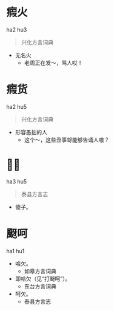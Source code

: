 # 瘕火
ha2 hu3
> 兴化方言词典
- 无名火
  - 老周正在发～，骂人哎！

# 瘕货
ha2 hu5
> 兴化方言词典
- 形容愚拙的人
  - 这个～，这些丑事哿能够告诵人嗷？

# 𤹉货
ha3 hu5
> 泰县方言志
- 傻子。

# 颬呵
ha1 hu1
+ 哈欠。
  * 如皋方言词典
+ 即哈欠（见“打颬呵”）。
  * 东台方言词典
+ 呵欠。
  * 泰县方言志
